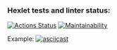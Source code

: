 ### Hexlet tests and linter status:
[![Actions Status](https://github.com/IxxyDev/java-project-lvl1/workflows/hexlet-check/badge.svg)](https://github.com/IxxyDev/java-project-lvl1/actions)
[![Maintainability](https://api.codeclimate.com/v1/badges/d8f5a61f67524eecff0a/maintainability)](https://codeclimate.com/github/IxxyDev/java-project-lvl1/maintainability)

Example:
[![asciicast](https://asciinema.org/a/xtvetH05Y7qdQ4Eo6tBxfIBe8.svg)](https://asciinema.org/a/xtvetH05Y7qdQ4Eo6tBxfIBe8)